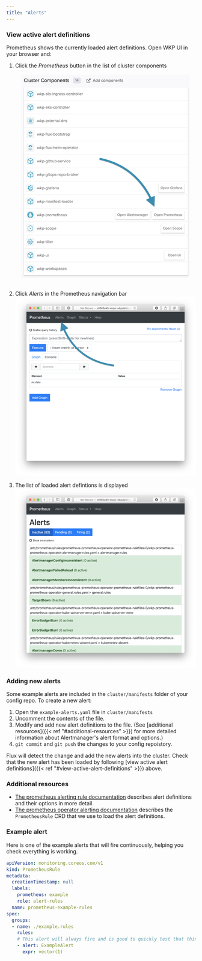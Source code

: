 ```yaml
---
title: "Alerts"
---
```



### View active alert definitions

Prometheus shows the currently loaded alert definitions. Open WKP UI in your browser and:

<!-- {{< columns >}} -->

1. Click the _Prometheus_ button in the list of cluster components
![Prometheus button](/monitoring/img/prom-button.png)


2. Click _Alerts_ in the Prometheus navigation bar
![Prometheus ui](/monitoring/img/prom-ui.png)


3. The list of loaded alert defintions is displayed
![Prometheus alerts ui](/monitoring/img/prom-ui-alerts.png)

<!-- {{< /columns >}} -->

### Adding new alerts

Some example alerts are included in the `cluster/manifests` folder of your config repo. To create a new alert:

1. Open the `example-alerts.yaml` file in `cluster/manifests`
1. Uncomment the contents of the file.
1. Modify and add new alert definitions to the file. (See [additional resources]({{< ref "#additional-resources" >}}) for more detailed information about Alertmanager's alert format and options.)
1. `git commit` and `git push` the changes to your config repoistory.

Flux will detect the change and add the new alerts into the cluster. Check that the new alert has been loaded by following [view active alert definitions]({{< ref "#view-active-alert-definitions" >}}) above.

### Additional resources

- [The prometheus alerting rule documentation](https://prometheus.io/docs/prometheus/latest/configuration/alerting_rules/) describes alert definitions and their options in more detail.
- [The prometheus operator alerting documentation](https://github.com/coreos/prometheus-operator/blob/master/Documentation/user-guides/alerting.md) describes the `PrometheusRule` CRD that we use to load the alert definitions.

### Example alert

Here is one of the example alerts that will fire continuously, helping you check everything is working.

```yaml
apiVersion: monitoring.coreos.com/v1
kind: PrometheusRule
metadata:
  creationTimestamp: null
  labels:
    prometheus: example
    role: alert-rules
  name: prometheus-example-rules
spec:
  groups:
  - name: ./example.rules
    rules:
    # This alert will always fire and is good to quickly test that things are working.
    - alert: ExampleAlert
      expr: vector(1)
```
